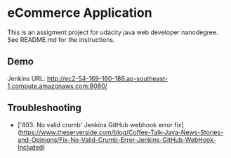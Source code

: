 
# eCommerce Application

This is an assigment project for udacity java web developer nanodegree.   
See README.md for the instructions.

## Demo 
Jenkins URL: http://ec2-54-169-160-186.ap-southeast-1.compute.amazonaws.com:8080/



## Troubleshooting
- ['403: No valid crumb' Jenkins GitHub webhook error fix] (https://www.theserverside.com/blog/Coffee-Talk-Java-News-Stories-and-Opinions/Fix-No-Valid-Crumb-Error-Jenkins-GitHub-WebHook-Included)